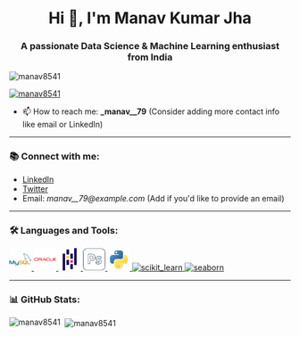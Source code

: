 <h1 align="center">Hi 👋, I'm Manav Kumar Jha</h1>
<h3 align="center">A passionate Data Science & Machine Learning enthusiast from India</h3>

<p align="left"> 
  <img src="https://komarev.com/ghpvc/?username=manav8541&label=Profile%20views&color=0e75b6&style=flat" alt="manav8541" />
</p>

<p align="left"> 
  <a href="https://github.com/ryo-ma/github-profile-trophy">
    <img src="https://github-profile-trophy.vercel.app/?username=manav8541" alt="manav8541" />
  </a> 
</p>

- 📫 How to reach me: **_manav__79** (Consider adding more contact info like email or LinkedIn)

---

### 📚 Connect with me:
- [LinkedIn](https://www.linkedin.com/in/manav-kumar-jha/)
- [Twitter](https://twitter.com/manav_79)
- Email: _manav__79@example.com_ (Add if you'd like to provide an email)

---

### 🛠 Languages and Tools:

<p align="left">
  <a href="https://www.mysql.com/" target="_blank" rel="noreferrer">
    <img src="https://raw.githubusercontent.com/devicons/devicon/master/icons/mysql/mysql-original-wordmark.svg" alt="mysql" width="40" height="40"/>
  </a> 
  <a href="https://www.oracle.com/" target="_blank" rel="noreferrer">
    <img src="https://raw.githubusercontent.com/devicons/devicon/master/icons/oracle/oracle-original.svg" alt="oracle" width="40" height="40"/>
  </a> 
  <a href="https://pandas.pydata.org/" target="_blank" rel="noreferrer">
    <img src="https://raw.githubusercontent.com/devicons/devicon/2ae2a900d2f041da66e950e4d48052658d850630/icons/pandas/pandas-original.svg" alt="pandas" width="40" height="40"/>
  </a>
  <a href="https://www.photoshop.com/en" target="_blank" rel="noreferrer">
    <img src="https://raw.githubusercontent.com/devicons/devicon/master/icons/photoshop/photoshop-line.svg" alt="photoshop" width="40" height="40"/>
  </a>
  <a href="https://www.python.org" target="_blank" rel="noreferrer">
    <img src="https://raw.githubusercontent.com/devicons/devicon/master/icons/python/python-original.svg" alt="python" width="40" height="40"/>
  </a> 
  <a href="https://scikit-learn.org/" target="_blank" rel="noreferrer">
    <img src="https://upload.wikimedia.org/wikipedia/commons/0/05/Scikit_learn_logo_small.svg" alt="scikit_learn" width="40" height="40"/>
  </a>
  <a href="https://seaborn.pydata.org/" target="_blank" rel="noreferrer">
    <img src="https://seaborn.pydata.org/_images/logo-mark-lightbg.svg" alt="seaborn" width="40" height="40"/>
  </a>
</p>

---

### 📊 GitHub Stats:

<p>
  <img align="left" src="https://github-readme-stats.vercel.app/api/top-langs?username=manav8541&show_icons=true&locale=en&layout=compact" alt="manav8541" />
</p>

<p>&nbsp;
  <img align="center" src="https://github-readme-stats.vercel.app/api?username=manav8541&show_icons=true&locale=en" alt="manav8541" />
</p>

